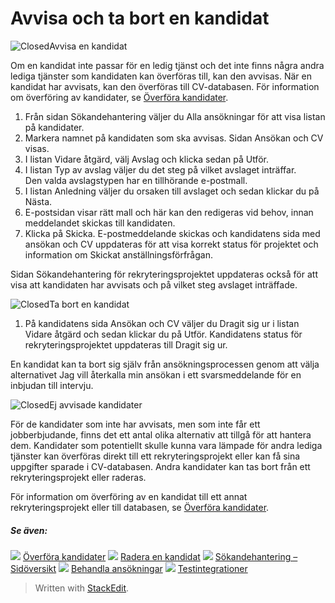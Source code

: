 # Avvisa och ta bort en kandidat

![Closed](../Skins/Default/Stylesheets/Images/transparent.gif)Avvisa en kandidat

Om en kandidat inte passar för en ledig tjänst och det inte finns några andra lediga tjänster som kandidaten kan överföras till, kan den avvisas. När en kandidat har avvisats, kan den överföras till CV-databasen. För information om överföring av kandidater, se  [Överföra kandidater](transferring_applicants.htm).

1.  Från sidan  Sökandehantering  väljer du  Alla ansökningar  för att visa listan  på kandidater.
2.  Markera  namnet  på kandidaten som ska avvisas. Sidan  Ansökan och CV  visas.
3.  I listan  Vidare åtgärd,  välj  Avslag  och klicka sedan på  Utför.
4.  I listan  Typ av avslag  väljer du det steg på vilket avslaget inträffar.  
    Den valda avslagstypen har en tillhörande e-postmall.
5.  I listan  Anledning  väljer du orsaken till avslaget och sedan klickar du på  Nästa.
6.  E-postsidan visar rätt mall och här kan den redigeras vid behov, innan meddelandet skickas till kandidaten.
7.  Klicka på  Skicka. E-postmeddelande skickas och kandidatens sida med ansökan och CV uppdateras för att visa korrekt status för projektet och  information om Skickat anställningsförfrågan.

Sidan  Sökandehantering  för rekryteringsprojektet uppdateras också för att visa att kandidaten har avvisats och på vilket steg avslaget inträffade.

![Closed](../Skins/Default/Stylesheets/Images/transparent.gif)Ta bort en kandidat

1.  På kandidatens sida  Ansökan och CV  väljer du  Dragit sig ur  i listan  Vidare åtgärd  och sedan klickar du på  Utför. Kandidatens  status för rekryteringsprojektet  uppdateras till  Dragit sig ur.

En kandidat kan ta bort sig själv från ansökningsprocessen genom att välja alternativet Jag vill återkalla min ansökan i ett svarsmeddelande för en inbjudan till intervju.

![Closed](../Skins/Default/Stylesheets/Images/transparent.gif)Ej avvisade kandidater

För de kandidater som inte har avvisats, men som inte får ett jobberbjudande, finns det ett antal olika alternativ att tillgå för att hantera dem. Kandidater som potentiellt skulle kunna vara lämpade för andra lediga tjänster kan överföras direkt till ett rekryteringsprojekt eller kan få sina uppgifter sparade i CV-databasen. Andra kandidater kan tas bort från ett rekryteringsprojekt eller raderas.

För information om överföring av en kandidat till ett annat rekryteringsprojekt eller till databasen, se  [Överföra kandidater](transferring_applicants.htm).

##### Se även:

![](../Resources/Images/icon-document-link.png)  [Överföra kandidater](transferring_applicants.htm)
![](../Resources/Images/icon-document-link.png)  [Radera en kandidat](deleting_an_applicant.htm)
![](../Resources/Images/icon-document-link.png)  [Sökandehantering – Sidöversikt](application_handling_page_overview.htm)
![](../Resources/Images/icon-document-link.png)  [Behandla ansökningar](processing_applications.htm)
![](../Resources/Images/icon-document-link.png)  [Testintegrationer](test_integrations.htm)


> Written with [StackEdit](https://stackedit.io/).
<!--stackedit_data:
eyJoaXN0b3J5IjpbLTU4NTU2ODM0MF19
-->